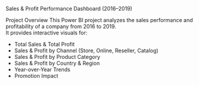 Sales & Profit Performance Dashboard (2016–2019)

Project Overview
This Power BI project analyzes the sales performance and profitability of a company from 2016 to 2019.  
It provides interactive visuals for:
- Total Sales & Total Profit  
- Sales & Profit by Channel (Store, Online, Reseller, Catalog)  
- Sales & Profit by Product Category  
- Sales & Profit by Country & Region  
- Year-over-Year Trends  
- Promotion Impact  

